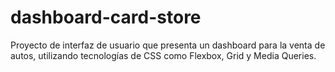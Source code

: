# dashboard-card-store

Proyecto de interfaz de usuario que presenta un dashboard para la venta de autos, utilizando tecnologías de CSS como Flexbox, Grid y Media Queries.
